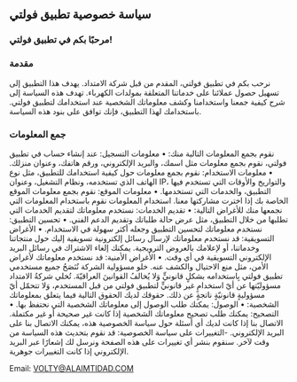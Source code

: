 سياسة خصوصية تطبيق فولتي  
----------------
### مرحبًا بكم في تطبيق فولتي!
### مقدمة 
نرحب بكم في تطبيق فولتي، المقدم من قبل شركة الامتداد. يهدف هذا التطبيق إلى تسهيل حصول عملائنا على خدماتنا المتعلقة بمولدات الكهرباء.
تهدف هذه السياسة إلى شرح كيفية جمعنا واستخدامنا وكشف معلوماتك الشخصية عند استخدامك لتطبيق فولتي. باستخدامك لهذا التطبيق، فإنك توافق على بنود هذه السياسة.
### جمع المعلومات
نقوم بجمع المعلومات التالية منك:
•⁠  ⁠معلومات التسجيل: عند إنشاء حساب في تطبيق فولتي، نقوم بجمع معلومات مثل اسمك، والبريد الإلكتروني، ورقم هاتفك، وعنوان منزلك.
•⁠  ⁠معلومات الاستخدام: نقوم بجمع معلومات حول كيفية استخدامك للتطبيق، مثل نوع الهاتف الذي تستخدمه، ونظام التشغيل، وعنوان IP، والتواريخ والأوقات التي تستخدم فيها التطبيق، والخدمات التي تستخدمها.
•⁠  ⁠معلومات الموقع: نقوم بجمع معلومات الموقع الخاصة بك إذا اخترت مشاركتها معنا.
استخدام المعلومات
نقوم باستخدام المعلومات التي نجمعها منك للأغراض التالية:
•⁠  ⁠تقديم الخدمات: نستخدم معلوماتك لتقديم الخدمات التي تطلبها من خلال التطبيق، مثل عرض حالة طلباتك وتقديم الدعم الفني.
•⁠  ⁠تحسين التطبيق: نستخدم معلوماتك لتحسين التطبيق وجعله أكثر سهولة في الاستخدام.
•⁠  ⁠الأغراض التسويقية: قد نستخدم معلوماتك لإرسال رسائل إلكترونية تسويقية إليك حول منتجاتنا وخدماتنا، أو لإعلامك بالعروض الترويجية. يمكنك إلغاء الاشتراك في رسائل البريد الإلكتروني التسويقية في أي وقت.
•⁠  ⁠الأغراض الأمنية: قد نستخدم معلوماتك لأغراض الأمن، مثل منع الاحتيال والكشف عنه.
خلو مسؤولية الشركة
نُنَصَحُ جميع مستخدمي تطبيق فولتي بِاستخدامه بشكلٍ قانونيٍّ وَلا يُخالفُ القوانينَ العراقيّةَ.
تُخلي شركةُ الامتداد مسؤوليّتها عن أيّ استخدامٍ غير قانونيٍّ لتطبيق فولتي من قبل المستخدم، وَلا تتحمّل أيّ مسؤوليةٍ قانونيّةٍ ناتجةٍ عن ذلك.
حقوقك
لديك الحقوق التالية فيما يتعلق بمعلوماتك الشخصية:
•⁠  ⁠الوصول: يمكنك طلب الوصول إلى معلوماتك الشخصية التي نحتفظ بها.
•⁠  ⁠التصحيح: يمكنك طلب تصحيح معلوماتك الشخصية إذا كانت غير صحيحة أو غير مكتملة.
الاتصال بنا
إذا كانت لديك أي أسئلة حول سياسة الخصوصية هذه، يمكنك الاتصال بنا على البريد الإلكتروني.
-التغييرات على سياسة الخصوصية: قد نقوم بتحديث هذه السياسة من وقت لآخر. سنقوم بنشر أي تغييرات على هذه الصفحة ونرسل لك إشعارًا عبر البريد الإلكتروني إذا كانت التغييرات جوهرية.

Email: VOLTY@ALAIMTIDAD.COM
